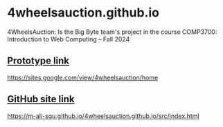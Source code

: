 # 4wheelsauction.github.io
4WheelsAuction: Is the Big Byte team's project in the course COMP3700: Introduction to Web Computing – Fall 2024

## [Prototype link]([https://pages.github.com/](https://sites.google.com/view/4wheelsauction/home))
https://sites.google.com/view/4wheelsauction/home

## [GitHub site link]([https://pages.github.com/](https://m-ali-squ.github.io/4wheelsauction.github.io/src/index.html))
https://m-ali-squ.github.io/4wheelsauction.github.io/src/index.html
